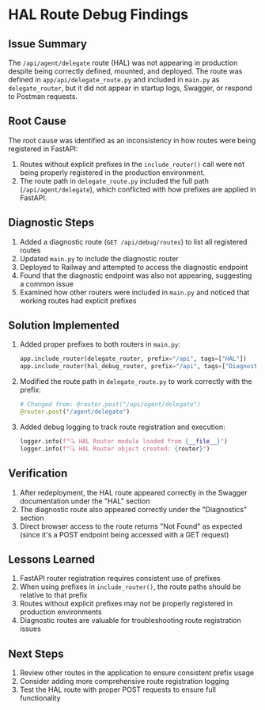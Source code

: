 # HAL Route Debug Findings

## Issue Summary

The `/api/agent/delegate` route (HAL) was not appearing in production despite being correctly defined, mounted, and deployed. The route was defined in `app/api/delegate_route.py` and included in `main.py` as `delegate_router`, but it did not appear in startup logs, Swagger, or respond to Postman requests.

## Root Cause

The root cause was identified as an inconsistency in how routes were being registered in FastAPI:

1. Routes without explicit prefixes in the `include_router()` call were not being properly registered in the production environment.
2. The route path in `delegate_route.py` included the full path (`/api/agent/delegate`), which conflicted with how prefixes are applied in FastAPI.

## Diagnostic Steps

1. Added a diagnostic route (`GET /api/debug/routes`) to list all registered routes
2. Updated `main.py` to include the diagnostic router
3. Deployed to Railway and attempted to access the diagnostic endpoint
4. Found that the diagnostic endpoint was also not appearing, suggesting a common issue
5. Examined how other routers were included in `main.py` and noticed that working routes had explicit prefixes

## Solution Implemented

1. Added proper prefixes to both routers in `main.py`:

   ```python
   app.include_router(delegate_router, prefix="/api", tags=["HAL"])
   app.include_router(hal_debug_router, prefix="/api", tags=["Diagnostics"])
   ```

2. Modified the route path in `delegate_route.py` to work correctly with the prefix:

   ```python
   # Changed from: @router.post("/api/agent/delegate")
   @router.post("/agent/delegate")
   ```

3. Added debug logging to track route registration and execution:
   ```python
   logger.info(f"🔍 HAL Router module loaded from {__file__}")
   logger.info(f"🔍 HAL Router object created: {router}")
   ```

## Verification

1. After redeployment, the HAL route appeared correctly in the Swagger documentation under the "HAL" section
2. The diagnostic route also appeared correctly under the "Diagnostics" section
3. Direct browser access to the route returns "Not Found" as expected (since it's a POST endpoint being accessed with a GET request)

## Lessons Learned

1. FastAPI router registration requires consistent use of prefixes
2. When using prefixes in `include_router()`, the route paths should be relative to that prefix
3. Routes without explicit prefixes may not be properly registered in production environments
4. Diagnostic routes are valuable for troubleshooting route registration issues

## Next Steps

1. Review other routes in the application to ensure consistent prefix usage
2. Consider adding more comprehensive route registration logging
3. Test the HAL route with proper POST requests to ensure full functionality
